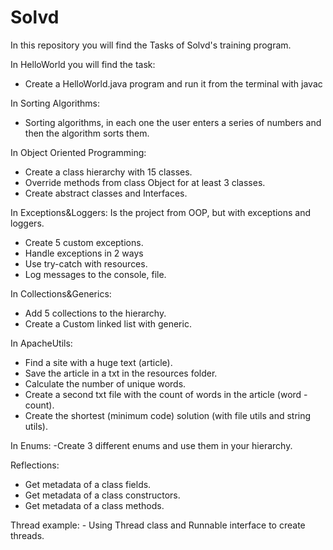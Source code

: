 # Solvd
In this repository you will find the Tasks of Solvd's training program.

In HelloWorld you will find the task:

- Create a HelloWorld.java program and run it from the terminal with javac

In Sorting Algorithms:

- Sorting algorithms, in each one the user enters a series of numbers and then the algorithm sorts them. 

In Object Oriented Programming:
   - Create a class hierarchy with 15 classes. 
   - Override methods from class Object for at least 3 classes.
   - Create abstract classes and Interfaces.

In Exceptions&Loggers:
   Is the project from OOP, but with exceptions and loggers.
   -  Create 5 custom exceptions.
   -  Handle exceptions in 2 ways
   -  Use try-catch with resources.
   -  Log messages to the console, file.

In Collections&Generics:
   - Add 5 collections to the hierarchy.
   - Create a Custom linked list with generic.

In ApacheUtils:

   - Find a site with a huge text (article).
   - Save the article in a txt in the resources folder.
   - Calculate the number of unique words.
   - Create a second txt file with the count of words in the article (word - count).
   - Create the shortest (minimum code) solution (with file utils and string utils).

In Enums: 
   -Create 3 different enums and use them in your hierarchy.

Reflections:
   - Get metadata of a class fields.
   - Get metadata of a class constructors.
   - Get metadata of a class methods.

Thread example: 
    - Using Thread class and Runnable interface to create threads.
